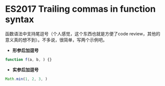 # ES2017 Trailing commas in function syntax 

函数语法中支持尾逗号（个人感觉，这个东西也就是方便了code review，其他的意义真的想不到）。不多说，很简单，写两个示例吧。

* **形参后加逗号**

``` javascript
function f(a, b, ) {}
```

* **实参后加逗号**

``` javascript
Math.min(1, 2, 3, )
```
